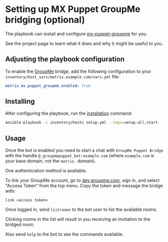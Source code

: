 # Setting up MX Puppet GroupMe bridging (optional)

The playbook can install and configure [mx-puppet-groupme](https://gitlab.com/xangelix-pub/matrix/mx-puppet-groupme) for you.

See the project page to learn what it does and why it might be useful to you.

## Adjusting the playbook configuration

To enable the [GroupMe](https://groupme.com/) bridge, add the following configuration to your `inventory/host_vars/matrix.example.com/vars.yml` file:

```yaml
matrix_mx_puppet_groupme_enabled: true
```

## Installing

After configuring the playbook, run the [installation](installing.md) command:

<!-- NOTE: let this conservative command run (instead of install-all) to make it clear that failure of the command means something is clearly broken. -->
```sh
ansible-playbook -i inventory/hosts setup.yml --tags=setup-all,start
```

## Usage

Once the bot is enabled you need to start a chat with `GroupMe Puppet Bridge` with the handle `@_groupmepuppet_bot:example.com` (where `example.com` is your base domain, not the `matrix.` domain).

One authentication method is available.

To link your GroupMe account, go to [dev.groupme.com](https://dev.groupme.com/), sign in, and select "Access Token" from the top menu. Copy the token and message the bridge with:

```
link <access token>
```

Once logged in, send `listrooms` to the bot user to list the available rooms.

Clicking rooms in the list will result in you receiving an invitation to the bridged room.

Also send `help` to the bot to see the commands available.
